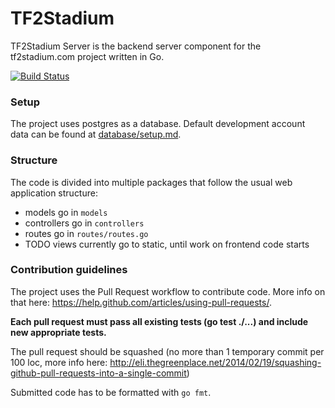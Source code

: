 # TF2Stadium
TF2Stadium Server is the backend server component for the tf2stadium.com project written in Go.

[![Build Status](https://drone.io/github.com/TF2Stadium/Helen/status.png)](https://drone.io/github.com/TF2Stadium/Helen/latest)

### Setup
The project uses postgres as a database. Default development account data can be found at  [database/setup.md](../master/database/setup.md).

### Structure
The code is divided into multiple packages that follow the usual web application structure:
* models go in `models`
* controllers go in `controllers`
* routes go in `routes/routes.go`
* TODO views currently go to static, until work on frontend code starts

### Contribution guidelines
The project uses the Pull Request workflow to contribute code. More info on that here: https://help.github.com/articles/using-pull-requests/.

**Each pull request must pass all existing tests (go test ./...) and include new appropriate tests.**

The pull request should be squashed (no more than 1 temporary commit per 100 loc, more info here: http://eli.thegreenplace.net/2014/02/19/squashing-github-pull-requests-into-a-single-commit)

Submitted code has to be formatted with `go fmt`.
